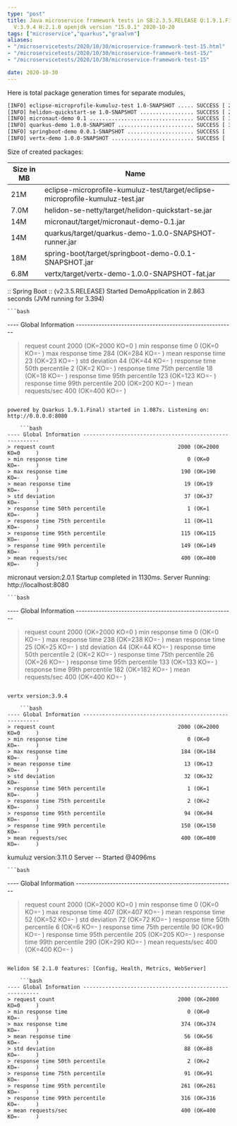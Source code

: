 ```yaml
---
type: "post"
title: Java microservice framework tests in SB:2.3.5.RELEASE Q:1.9.1.Final M:2.1.2
  V:3.9.4 H:2.1.0 openjdk version "15.0.1" 2020-10-20
tags: ["microservice","quarkus","graalvm"]
aliases:
- "/microservicetests/2020/10/30/microservice-framework-test-15.html"
- "/microservicetests/2020/10/30/microservice-framework-test-15/"
- "/microservicetests/2020/10/30/microservice-framework-test-15"

date: 2020-10-30
---
```

 
Here is total package generation times for separate modules,
```bash
[INFO] eclipse-microprofile-kumuluz-test 1.0-SNAPSHOT ..... SUCCESS [ 24.311 s]
[INFO] helidon-quickstart-se 1.0-SNAPSHOT ................. SUCCESS [ 25.462 s]
[INFO] micronaut-demo 0.1 ................................. SUCCESS [ 30.728 s]
[INFO] quarkus-demo 1.0.0-SNAPSHOT ........................ SUCCESS [ 30.979 s]
[INFO] springboot-demo 0.0.1-SNAPSHOT ..................... SUCCESS [  9.621 s]
[INFO] vertx-demo 1.0.0-SNAPSHOT .......................... SUCCESS [  6.428 s]
```
Size of created packages:

| Size in MB |  Name |
|------------|-------|
| 21M | eclipse-microprofile-kumuluz-test/target/eclipse-microprofile-kumuluz-test.jar |
| 7.0M | helidon-se-netty/target/helidon-quickstart-se.jar |
| 14M | micronaut/target/micronaut-demo-0.1.jar |
| 14M | quarkus/target/quarkus-demo-1.0.0-SNAPSHOT-runner.jar |
| 18M | spring-boot/target/springboot-demo-0.0.1-SNAPSHOT.jar |
| 6.8M | vertx/target/vertx-demo-1.0.0-SNAPSHOT-fat.jar |


:: Spring Boot :: (v2.3.5.RELEASE) Started DemoApplication in 2.863 seconds (JVM running for 3.394)

    ```bash
---- Global Information --------------------------------------------------------
> request count                                       2000 (OK=2000   KO=0     )
> min response time                                      0 (OK=0      KO=-     )
> max response time                                    284 (OK=284    KO=-     )
> mean response time                                    23 (OK=23     KO=-     )
> std deviation                                         44 (OK=44     KO=-     )
> response time 50th percentile                          2 (OK=2      KO=-     )
> response time 75th percentile                         18 (OK=18     KO=-     )
> response time 95th percentile                        123 (OK=123    KO=-     )
> response time 99th percentile                        200 (OK=200    KO=-     )
> mean requests/sec                                    400 (OK=400    KO=-     )
```

powered by Quarkus 1.9.1.Final) started in 1.087s. Listening on: http://0.0.0.0:8080

    ```bash
---- Global Information --------------------------------------------------------
> request count                                       2000 (OK=2000   KO=0     )
> min response time                                      0 (OK=0      KO=-     )
> max response time                                    190 (OK=190    KO=-     )
> mean response time                                    19 (OK=19     KO=-     )
> std deviation                                         37 (OK=37     KO=-     )
> response time 50th percentile                          1 (OK=1      KO=-     )
> response time 75th percentile                         11 (OK=11     KO=-     )
> response time 95th percentile                        115 (OK=115    KO=-     )
> response time 99th percentile                        149 (OK=149    KO=-     )
> mean requests/sec                                    400 (OK=400    KO=-     )
```

micronaut version:2.0.1 Startup completed in 1130ms. Server Running: http://localhost:8080

    ```bash
---- Global Information --------------------------------------------------------
> request count                                       2000 (OK=2000   KO=0     )
> min response time                                      0 (OK=0      KO=-     )
> max response time                                    238 (OK=238    KO=-     )
> mean response time                                    25 (OK=25     KO=-     )
> std deviation                                         44 (OK=44     KO=-     )
> response time 50th percentile                          2 (OK=2      KO=-     )
> response time 75th percentile                         26 (OK=26     KO=-     )
> response time 95th percentile                        133 (OK=133    KO=-     )
> response time 99th percentile                        182 (OK=182    KO=-     )
> mean requests/sec                                    400 (OK=400    KO=-     )
```

vertx version:3.9.4

    ```bash
---- Global Information --------------------------------------------------------
> request count                                       2000 (OK=2000   KO=0     )
> min response time                                      0 (OK=0      KO=-     )
> max response time                                    184 (OK=184    KO=-     )
> mean response time                                    13 (OK=13     KO=-     )
> std deviation                                         32 (OK=32     KO=-     )
> response time 50th percentile                          1 (OK=1      KO=-     )
> response time 75th percentile                          2 (OK=2      KO=-     )
> response time 95th percentile                         94 (OK=94     KO=-     )
> response time 99th percentile                        150 (OK=150    KO=-     )
> mean requests/sec                                    400 (OK=400    KO=-     )
```

kumuluz version:3.11.0 Server -- Started @4096ms

    ```bash
---- Global Information --------------------------------------------------------
> request count                                       2000 (OK=2000   KO=0     )
> min response time                                      0 (OK=0      KO=-     )
> max response time                                    407 (OK=407    KO=-     )
> mean response time                                    52 (OK=52     KO=-     )
> std deviation                                         72 (OK=72     KO=-     )
> response time 50th percentile                          6 (OK=6      KO=-     )
> response time 75th percentile                         90 (OK=90     KO=-     )
> response time 95th percentile                        205 (OK=205    KO=-     )
> response time 99th percentile                        290 (OK=290    KO=-     )
> mean requests/sec                                    400 (OK=400    KO=-     )
```

Helidon SE 2.1.0 features: [Config, Health, Metrics, WebServer]

    ```bash
---- Global Information --------------------------------------------------------
> request count                                       2000 (OK=2000   KO=0     )
> min response time                                      0 (OK=0      KO=-     )
> max response time                                    374 (OK=374    KO=-     )
> mean response time                                    56 (OK=56     KO=-     )
> std deviation                                         88 (OK=88     KO=-     )
> response time 50th percentile                          2 (OK=2      KO=-     )
> response time 75th percentile                         91 (OK=91     KO=-     )
> response time 95th percentile                        261 (OK=261    KO=-     )
> response time 99th percentile                        316 (OK=316    KO=-     )
> mean requests/sec                                    400 (OK=400    KO=-     )
```
